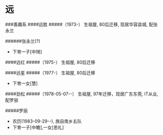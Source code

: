 # 远

###善趣系
####远胜
#####（1973-） 生祖屋, 80后迁移, 现居华容县城, 配张永兰

######张永兰(?) 

+ 下育一子[中琦]


####远红
#####（1975-） 生祖屋, 80后迁移


####远星
#####（1977-） 生祖屋, 80后迁移

+ 下育一女[慧]


####劲松
#####（1978-05-07--） 生祖屋, 97年迁移，现居广东东莞, IT从业, 配罗丽

#####罗丽
+ 农历(1983-09-29--), 族自南乡五队
+ 下育一子[中瞻],一女[恩礼]